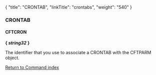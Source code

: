 {
    "title": "CRONTAB",
    "linkTitle": "crontabs",
    "weight": "540"
}<span id="crontab"></span>

### CRONTAB

#### CFTCRON

****{ *string32* }****

The identifier that you use to associate a CRONTAB with the CFTPARM object.

[Return to Command index](../../)

 
